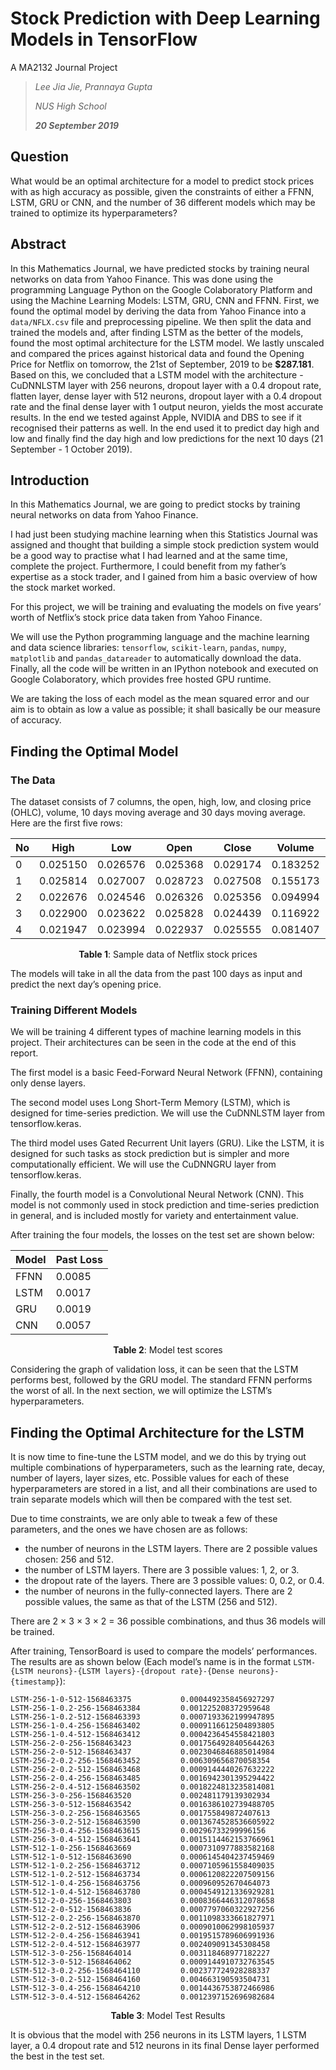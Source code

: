 # Stock Prediction with Deep Learning Models in TensorFlow
A MA2132 Journal Project

>_Lee Jia Jie, Prannaya Gupta_
>
>_NUS High School_
>
>**_20 September 2019_**

## Question
What would be an optimal architecture for a model to predict stock prices with as high accuracy as possible, given the constraints of either a FFNN, LSTM, GRU or CNN, and the number of 36 different models which may be trained to optimize its hyperparameters?

## Abstract
In this Mathematics Journal, we have predicted stocks by training neural networks on data from Yahoo Finance. This was done using the programming Language Python on the Google Colaboratory Platform and using the Machine Learning Models: LSTM, GRU, CNN and FFNN. First, we found the optimal model by deriving the data from Yahoo Finance into a `data/NFLX.csv` file and preprocessing pipeline. We then split the data and trained the models and, after finding LSTM as the better of the models, found the most optimal architecture for the LSTM model. We lastly unscaled and compared the prices against historical data and found the Opening Price for Netflix on tomorrow, the 21st of September, 2019 to be **$287.181**. Based on this, we concluded that a LSTM model with the architecture - CuDNNLSTM layer with 256 neurons, dropout layer with a 0.4 dropout rate, flatten layer, dense layer with 512 neurons, dropout layer with a 0.4 dropout rate and the final dense layer with 1 output neuron, yields the most accurate results. In the end we tested against Apple, NVIDIA and DBS to see if it recognised their patterns as well. In the end used it to predict day high and low and finally find the day high and low predictions for the next 10 days (21 September - 1 October 2019).

## Introduction
In this Mathematics Journal, we are going to predict stocks by training neural networks on data from Yahoo Finance.

I had just been studying machine learning when this Statistics Journal was assigned and thought that building a simple stock prediction system would be a good way to practise what I had learned and at the same time, complete the project. Furthermore, I could benefit from my father’s expertise as a stock trader, and I gained from him a basic overview of how the stock market worked.

For this project, we will be training and evaluating the models on five years’ worth of Netflix’s stock price data taken from Yahoo Finance.

We will use the Python programming language and the machine learning and data science libraries: `tensorflow`, `scikit-learn`, `pandas`, `numpy`, `matplotlib` and `pandas_datareader` to automatically download the data. Finally, all the code will be written in an IPython notebook and executed on Google Colaboratory, which provides free hosted GPU runtime.

We are taking the loss of each model as the mean squared error and our aim is to obtain as low a value as possible; it shall basically be our measure of accuracy.

## Finding the Optimal Model
### The Data
The dataset consists of 7 columns, the open, high, low, and closing price (OHLC), volume, 10 days moving average and 30 days moving average. Here are the first five rows:

|No|High|Low|Open|Close|Volume|10ma|30ma|
|--|--|--|--|--|--|--|--|
|0|0.025150|0.026576|0.025368|0.029174|0.183252|0.020205|0.035485|
|1|0.025814|0.027007|0.028723|0.027508|0.155173|0.021367|0.034735|
|2|0.022676|0.024546|0.026326|0.025356|0.094994|0.022035|0.033892|
|3|0.022900|0.023622|0.025828|0.024439|0.116922|0.022263|0.032924|
|4|0.021947|0.023994|0.022937|0.025555|0.081407|0.022273|0.032094|
<p align="center">
  <b>Table 1</b>: Sample data of Netflix stock prices
</p>

The models will take in all the data from the past 100 days as input and predict the next day’s opening price.

### Training Different Models
We will be training 4 different types of machine learning models in this project. Their architectures can be seen in the code at the end of this report.

The first model is a basic Feed-Forward Neural Network (FFNN), containing only dense layers.

The second model uses Long Short-Term Memory (LSTM), which is designed for time-series prediction. We will use the CuDNNLSTM layer from tensorflow.keras.

The third model uses Gated Recurrent Unit layers (GRU). Like the LSTM, it is designed for such tasks as stock prediction but is simpler and more computationally efficient. We will use the CuDNNGRU layer from tensorflow.keras.

Finally, the fourth model is a Convolutional Neural Network (CNN). This model is not commonly used in stock prediction and time-series prediction in general, and is included mostly for variety and entertainment value.

After training the four models, the losses on the test set are shown below:

|Model|Past Loss|
|---|---|
|FFNN|0.0085|
|LSTM|0.0017|
|GRU|0.0019|
|CNN|0.0057|
<p align="center">
  <b>Table 2</b>: Model test scores
</p>

Considering the graph of validation loss, it can be seen that the LSTM performs best, followed by the GRU model. The standard FFNN performs the worst of all. In the next section, we will optimize the LSTM’s hyperparameters.

## Finding the Optimal Architecture for the LSTM

It is now time to fine-tune the LSTM model, and we do this by trying out multiple combinations of hyperparameters, such as the learning rate, decay, number of layers, layer sizes, etc. Possible values for each of these hyperparameters are stored in a list, and all their combinations are used to train separate models which will then be compared with the test set.

Due to time constraints, we are only able to tweak a few of these parameters, and the ones we have chosen are as follows:
- the number of neurons in the LSTM layers. There are 2 possible values chosen: 256 and 512.
- the number of LSTM layers. There are 3 possible values: 1, 2, or 3.
- the dropout rate of the layers. There are 3 possible values: 0, 0.2, or 0.4.
- the number of neurons in the fully-connected layers. There are 2 possible values, the same as that of the LSTM (256 and 512).

There are 2 × 3 × 3 × 2 = 36 possible combinations, and thus 36 models will be trained. 

After training, TensorBoard is used to compare the models’ performances. The results are as shown below (Each model’s name is in the format `LSTM-{LSTM neurons}-{LSTM layers}-{dropout rate}-{Dense neurons}-{timestamp}`):

```LSTM-256-1-0-256-1568463366           0.0005474354467450587
LSTM-256-1-0-512-1568463375           0.0004492358456927297
LSTM-256-1-0.2-256-1568463384         0.001225208372959648
LSTM-256-1-0.2-512-1568463393         0.0007193362199947895
LSTM-256-1-0.4-256-1568463402         0.0009116612504893805
LSTM-256-1-0.4-512-1568463412         0.0004236454558421803
LSTM-256-2-0-256-1568463423           0.0017564928405644263
LSTM-256-2-0-512-1568463437           0.0023046846885014984
LSTM-256-2-0.2-256-1568463452         0.006309656870058354
LSTM-256-2-0.2-512-1568463468         0.0009144440267632222
LSTM-256-2-0.4-256-1568463485         0.0016942301395294422
LSTM-256-2-0.4-512-1568463502         0.0018224813235814081
LSTM-256-3-0-256-1568463520           0.002481179139302934
LSTM-256-3-0-512-1568463542           0.0016386102739488705
LSTM-256-3-0.2-256-1568463565         0.001755849872407613
LSTM-256-3-0.2-512-1568463590         0.0013674528536605922
LSTM-256-3-0.4-256-1568463615         0.00296733299996156
LSTM-256-3-0.4-512-1568463641         0.0015114462153766961
LSTM-512-1-0-256-1568463669           0.0007310977883582168
LSTM-512-1-0-512-1568463690           0.0006145404237459469
LSTM-512-1-0.2-256-1568463712         0.0007105961558409035
LSTM-512-1-0.2-512-1568463734         0.0006120822207509156
LSTM-512-1-0.4-256-1568463756         0.000960952670464073
LSTM-512-1-0.4-512-1568463780         0.0004549121336929281
LSTM-512-2-0-256-1568463803           0.0008366446312078658
LSTM-512-2-0-512-1568463836           0.0007797060322927256
LSTM-512-2-0.2-256-1568463870         0.0011098333661827971
LSTM-512-2-0.2-512-1568463906         0.0009010062998105937
LSTM-512-2-0.4-256-1568463941         0.0019515789606991936
LSTM-512-2-0.4-512-1568463977         0.002409091345308458
LSTM-512-3-0-256-1568464014           0.003118468977182227
LSTM-512-3-0-512-1568464062           0.0009144910732763545
LSTM-512-3-0.2-256-1568464110         0.002377724928288337
LSTM-512-3-0.2-512-1568464160         0.004663190593504731
LSTM-512-3-0.4-256-1568464210         0.0014436753872466986
LSTM-512-3-0.4-512-1568464262         0.0012397152696982684
```
<p align="center">
  <b>Table 3</b>: Model Test Results
</p>

It is obvious that the model with 256 neurons in its LSTM layers, 1 LSTM layer, a 0.4 dropout rate and 512 neurons in its final Dense layer performed the best in the test set.



